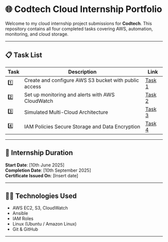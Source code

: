 # 🌐 Codtech Cloud Internship Portfolio

Welcome to my cloud internship project submissions for **Codtech**. This repository contains all four completed tasks covering AWS, automation, monitoring, and cloud storage.

---

## 📋 Task List

| Task | Description | Link |
|------|-------------|------|
| 1️⃣  | Create and configure AWS S3 bucket with public access | [Task 1](Task_1_AWS_S3_Cloud_Storage_Setup.pdf) |
| 2️⃣  | Set up monitoring and alerts with AWS CloudWatch | [Task 2](Task_2_AWS_CloudWatch_Monitoring_and_Alerting.pdf) |
| 3️⃣  | Simulated Multi-Cloud Architecture | [Task 3](Task_3_Simulated_Multi-Cloud_Architecture.pdf) |
| 4️⃣  | IAM Policies Secure Storage and Data Encryption | [Task 4](Task_4_IAM_Policies_Secure_Storage_and_Data_Encryption.pdf) |

---

## 📅 Internship Duration
**Start Date**: [10th June 2025]  
**Completion Date**: [10th September 2025]  
**Certificate Issued On**: [Insert date]

---

## 👨‍💻 Technologies Used
- AWS EC2, S3, CloudWatch
- Ansible
- IAM Roles
- Linux (Ubuntu / Amazon Linux)
- Git & GitHub

---
